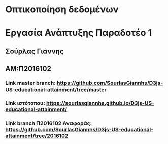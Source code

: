 # Οπτικοποίηση δεδομένων
# Εργασία Ανάπτυξης Παραδοτέο 1
## Σούρλας Γιάννης
## ΑΜ:Π2016102
### Link master branch: https://github.com/SourlasGiannhs/D3js-US-educational-attainment/tree/master
### Link ιστότοπου: https://sourlasgiannhs.github.io/D3js-US-educational-attainment/
### Link branch Π2016102 Αναφοράς: https://github.com/SourlasGiannhs/D3js-US-educational-attainment/tree/2016102
